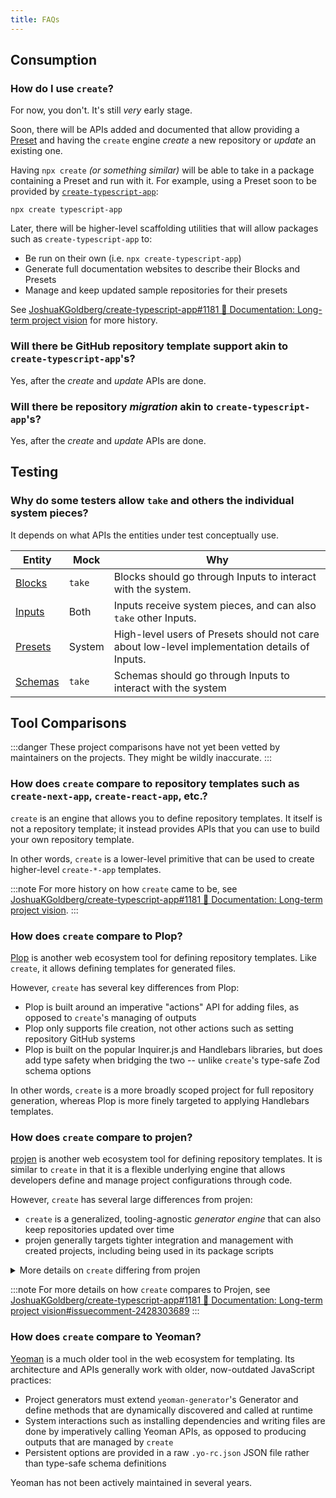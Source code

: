 ```yaml
---
title: FAQs
---
```


## Consumption

### How do I use `create`?

For now, you don't.
It's still _very_ early stage.

Soon, there will be APIs added and documented that allow providing a [Preset](./concepts/presets) and having the `create` engine _create_ a new repository or _update_ an existing one.

Having `npx create` _(or something similar)_ will be able to take in a package containing a Preset and run with it.
For example, using a Preset soon to be provided by [`create-typescript-app`](https://www.npmjs.com/package/create-typescript-app):

```shell
npx create typescript-app
```

Later, there will be higher-level scaffolding utilities that will allow packages such as `create-typescript-app` to:

- Be run on their own (i.e. `npx create-typescript-app`)
- Generate full documentation websites to describe their Blocks and Presets
- Manage and keep updated sample repositories for their presets

See [JoshuaKGoldberg/create-typescript-app#1181 📝 Documentation: Long-term project vision](https://github.com/JoshuaKGoldberg/create-typescript-app/issues/1181) for more history.

### Will there be GitHub repository template support akin to `create-typescript-app`'s?

Yes, after the _create_ and _update_ APIs are done.

### Will there be repository _migration_ akin to `create-typescript-app`'s?

Yes, after the _create_ and _update_ APIs are done.

## Testing

### Why do some testers allow `take` and others the individual system pieces?

It depends on what APIs the entities under test conceptually use.

| Entity                        | Mock   | Why                                                                                           |
| ----------------------------- | ------ | --------------------------------------------------------------------------------------------- |
| [Blocks](./concepts/blocks)   | `take` | Blocks should go through Inputs to interact with the system.                                  |
| [Inputs](./concepts/inputs)   | Both   | Inputs receive system pieces, and can also `take` other Inputs.                               |
| [Presets](./concepts/presets) | System | High-level users of Presets should not care about low-level implementation details of Inputs. |
| [Schemas](./concepts/schemas) | `take` | Schemas should go through Inputs to interact with the system                                  |

## Tool Comparisons

:::danger
These project comparisons have not yet been vetted by maintainers on the projects.
They might be wildly inaccurate.
:::

### How does `create` compare to repository templates such as `create-next-app`, `create-react-app`, etc.?

`create` is an engine that allows you to define repository templates.
It itself is not a repository template; it instead provides APIs that you can use to build your own repository template.

In other words, `create` is a lower-level primitive that can be used to create higher-level `create-*-app` templates.

:::note
For more history on how `create` came to be, see [JoshuaKGoldberg/create-typescript-app#1181 📝 Documentation: Long-term project vision](https://github.com/JoshuaKGoldberg/create-typescript-app/issues/1181).
:::

### How does `create` compare to Plop?

[Plop](https://github.com/plopjs/plop) is another web ecosystem tool for defining repository templates.
Like `create`, it allows defining templates for generated files.

However, `create` has several key differences from Plop:

- Plop is built around an imperative "actions" API for adding files, as opposed to `create`'s managing of outputs
- Plop only supports file creation, not other actions such as setting repository GitHub systems
- Plop is built on the popular Inquirer.js and Handlebars libraries, but does add type safety when bridging the two -- unlike `create`'s type-safe Zod schema options

In other words, `create` is a more broadly scoped project for full repository generation, whereas Plop is more finely targeted to applying Handlebars templates.

### How does `create` compare to projen?

[projen](https://github.com/projen/projen) is another web ecosystem tool for defining repository templates.
It is similar to `create` in that it is a flexible underlying engine that allows developers define and manage project configurations through code.

However, `create` has several large differences from projen:

- `create` is a generalized, tooling-agnostic _generator engine_ that can also keep repositories updated over time
- projen generally targets tighter integration and management with created projects, including being used in its package scripts

<details>
<summary>More details on <code>create</code> differing from projen</summary>

- _Ecosystem targets:_
  - `create` only includes packages in JavaScript/TypeScript; it only targets support for the web ecosystem.
  - projen includes packages in Go, Java, JavaScript/TypeScript, and Python; it can be generally used for those ecosystems.
- _Integration with generated repositories:_
  - `create` does not add any tooling to generated repositories; it prioritizes inferring options from existing repositories on demand.
  - projen is used in generated repositories and integrates with the repository's tasks.
- _Integration with ecosystem tooling:_
  - `create` does not hardcode types of tasks or the tools used for them.
  - projen bundles its own understanding of ecosystem tools such as package managers and linters, and provides APIs for projects to choose from its preferred tools.
- _Low-level code design principles:_
  - `create` uses lean functions. Output file structures are defined with raw objects and strings.
  - projen leans into classes in its architecture. It heavily uses [jsii](https://github.com/aws/jsii) and defines output files with classes.

</details>

:::note
For more details on how `create` compares to Projen, see [JoshuaKGoldberg/create-typescript-app#1181 📝 Documentation: Long-term project vision#issuecomment-2428303689](https://github.com/JoshuaKGoldberg/create-typescript-app/issues/1181#issuecomment-2428303689)
:::

### How does `create` compare to Yeoman?

[Yeoman](https://yeoman.io) is a much older tool in the web ecosystem for templating.
Its architecture and APIs generally work with older, now-outdated JavaScript practices:

- Project generators must extend `yeoman-generator`'s Generator and define methods that are dynamically discovered and called at runtime
- System interactions such as installing dependencies and writing files are done by imperatively calling Yeoman APIs, as opposed to producing outputs that are managed by `create`
- Persistent options are provided in a raw `.yo-rc.json` JSON file rather than type-safe schema definitions

Yeoman has not been actively maintained in several years.
